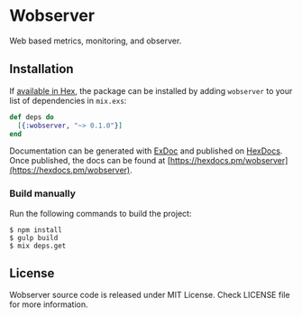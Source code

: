 # Wobserver

Web based metrics, monitoring, and observer.

## Installation

If [available in Hex](https://hex.pm/docs/publish), the package can be installed
by adding `wobserver` to your list of dependencies in `mix.exs`:

```elixir
def deps do
  [{:wobserver, "~> 0.1.0"}]
end
```

Documentation can be generated with [ExDoc](https://github.com/elixir-lang/ex_doc)
and published on [HexDocs](https://hexdocs.pm). Once published, the docs can
be found at [https://hexdocs.pm/wobserver](https://hexdocs.pm/wobserver).

### Build manually

Run the following commands to build the project:
```
$ npm install
$ gulp build
$ mix deps.get
```

## License

Wobserver source code is released under MIT License.
Check LICENSE file for more information.

